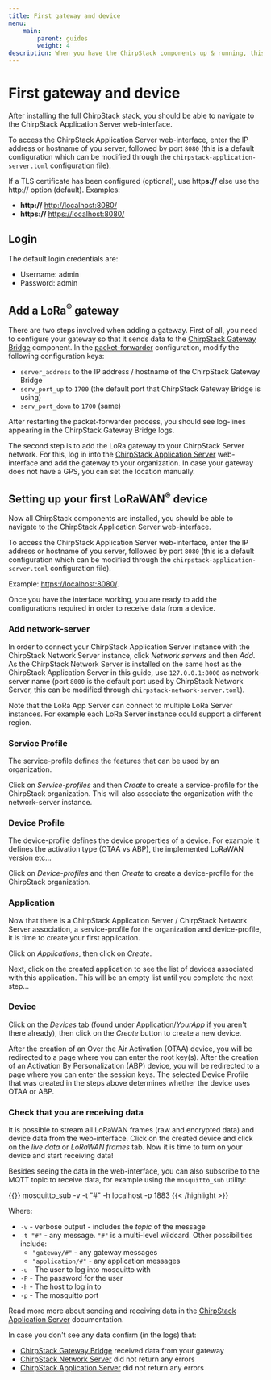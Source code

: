 ```yaml
---
title: First gateway and device
menu:
    main:
        parent: guides
        weight: 4
description: When you have the ChirpStack components up & running, this guide helps you getting started with your first gateway and device.
---
```


# First gateway and device

After installing the full ChirpStack stack, you should be able to navigate to the
ChirpStack Application Server web-interface. 

To access the ChirpStack Application Server web-interface, enter the IP address or hostname
of you server, followed by port `8080` (this is a default configuration which
can be modified through the `chirpstack-application-server.toml` configuration file).

If a TLS certificate has been configured (optional), use http**s://**
else use the http:// option (default). Examples:

* **http://** [http://localhost:8080/](http://localhost:8080/)
* **https://** [https://localhost:8080/](https://localhost:8080/)

## Login

The default login credentials are:

* Username: admin
* Password: admin

## Add a LoRa<sup>&reg;</sup> gateway

There are two steps involved when adding a gateway. First of all, you need
to configure your gateway so that it sends data to the
[ChirpStack Gateway Bridge](/gateway-bridge/)
component. In the [packet-forwarder](https://github.com/Lora-net/packet_forwarder)
configuration, modify the following configuration keys:

* `server_address` to the IP address / hostname of the ChirpStack Gateway Bridge
* `serv_port_up` to `1700` (the default port that ChirpStack Gateway Bridge is using)
* `serv_port_down` to `1700` (same)

After restarting the packet-forwarder process, you should see log-lines
appearing in the ChirpStack Gateway Bridge logs.

The second step is to add the LoRa gateway to your ChirpStack Server
network. For this, log in into the [ChirpStack Application Server](/application-server/)
web-interface and add the gateway to your organization. In case your gateway
does not have a GPS, you can set the location manually.

## Setting up your first LoRaWAN<sup>&reg;</sup> device

Now all ChirpStack components are installed, you should be able to navigate to the
ChirpStack Application Server web-interface. 

To access the ChirpStack Application Server web-interface, enter the IP address or hostname
of you server, followed by port `8080` (this is a default configuration which
can be modified through the `chirpstack-application-server.toml` configuration file).

Example: [https://localhost:8080/](https://localhost:8080/). 

Once you have the interface working, you are ready to add the configurations
required in order to receive data from a device.

### Add network-server

In order to connect your ChirpStack Application Server instance with the ChirpStack Network Server
instance, click *Network servers* and then *Add*. As the ChirpStack Network Server is
installed on the same host as the ChirpStack Application Server in this guide, use
`127.0.0.1:8000` as network-server name (port `8000` is the default port used
by ChirpStack Network Server, this can be modified through `chirpstack-network-server.toml`). 

Note that the LoRa App Server can connect to multiple LoRa Server instances.
For example each LoRa Server instance could support a different region.

### Service Profile

The service-profile defines the features that can be used by an organization.

Click on *Service-profiles* and then *Create* to create a service-profile for
the ChirpStack organization. This will also associate the organization with
the network-server instance.

### Device Profile

The device-profile defines the device properties of a device. For example it
defines the activation type (OTAA vs ABP), the implemented LoRaWAN version etc...

Click on *Device-profiles* and then *Create* to create a device-profile for
the ChirpStack organization.

### Application

Now that there is a ChirpStack Application Server / ChirpStack Network Server
association, a service-profile for the organization and device-profile, it is
time to create your first application.

Click on *Applications*, then click on *Create*.

Next, click on the created application to see the list of devices associated with this application. This will be an empty list until you complete the next step...

### Device

Click on the *Devices* tab (found under Application/_YourApp_ if you aren't there already), then click on the *Create* button to create a new device.
    
After the creation of an Over the Air Activation (OTAA) device, you will be redirected to a page where you can enter the root key(s). After the creation of an Activation By Personalization (ABP) device, you will be redirected to a page where you can enter the session keys. The selected Device Profile that was created in the steps above determines whether the device uses OTAA or ABP.

### Check that you are receiving data

It is possible to stream all LoRaWAN frames (raw and encrypted data) and
device data from the web-interface. Click on the created device and click on
the *live data* or *LoRaWAN frames* tab. Now it is time to turn on your
device and start receiving data!

Besides seeing the data in the web-interface, you can also subscribe to the
MQTT topic to receive data, for example using the `mosquitto_sub` utility:

{{<highlight bash>}}
mosquitto_sub -v -t "#" -h localhost -p 1883
{{< /highlight >}}

Where:

* `-v` - verbose output - includes the *topic* of the message
* `-t "#"` - any message. `"#"` is a multi-level wildcard. Other possibilities
  include:
    * `"gateway/#"` - any gateway messages
    * `"application/#"` - any application messages
* `-u` - The user to log into mosquitto with
* `-P` - The password for the user
* `-h` - The host to log in to
* `-p` - The mosquitto port


Read more more about sending and receiving data in the
[ChirpStack Application Server](/application-server/) documentation.

In case you don't see any data confirm (in the logs) that:

* [ChirpStack Gateway Bridge](/gateway-bridge/) received data from your gateway
* [ChirpStack Network Server](/network-server/) did not return any errors
* [ChirpStack Application Server](/application-server/) did not return any errors
